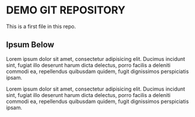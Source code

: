# DEMO GIT REPOSITORY

This is a first file in this repo.

## Ipsum Below
Lorem ipsum dolor sit amet, consectetur adipisicing elit. Ducimus incidunt sint, fugiat illo deserunt harum dicta delectus, porro facilis a deleniti commodi ea, repellendus quibusdam quidem, fugit dignissimos perspiciatis ipsam.

Lorem ipsum dolor sit amet, consectetur adipisicing elit. Ducimus incidunt sint, fugiat illo deserunt harum dicta delectus, porro facilis a deleniti commodi ea, repellendus quibusdam quidem, fugit dignissimos perspiciatis ipsam.